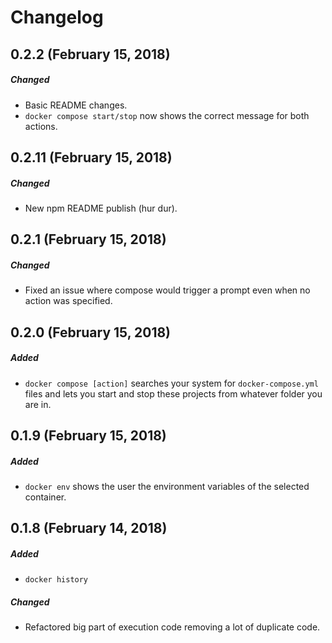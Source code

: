 # Changelog
## 0.2.2 (February 15, 2018)
##### Changed
- Basic README changes.
- `docker compose start/stop` now shows the correct message for both actions.

## 0.2.11 (February 15, 2018)
##### Changed
- New npm README publish (hur dur).

## 0.2.1 (February 15, 2018)
##### Changed
- Fixed an issue where compose would trigger a prompt even when no action was specified.

## 0.2.0 (February 15, 2018)
##### Added
- `docker compose [action]` searches your system for `docker-compose.yml` files and lets you start and stop these projects from whatever folder you are in.

## 0.1.9 (February 15, 2018)
##### Added
- `docker env` shows the user the environment variables of the selected container.

## 0.1.8 (February 14, 2018)
##### Added
- `docker history`

##### Changed
- Refactored big part of execution code removing a lot of duplicate code.
